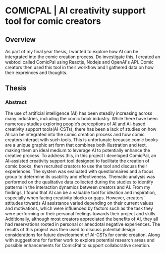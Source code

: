 # COMICPAL | AI creativity support tool for comic creators
## Overview
As part of my final year thesis, I wanted to explore how AI can be intergrated into the comic creation process. Do investigate this, I created an webtool called ComicPal using Reactjs, Nodejs and OpenAI's API. Comic creators then used this tool in their workflow and I gathered data on how their expreinces and thoughts.

## Thesis

### Abstract
The use of artificial intelligence (AI) has been steadily increasing across many industries, including the
comic book industry. While there have been numerous studies exploring people’s perceptions of AI and
AI-based creativity support tools(AI-CSTs), there has been a lack of studies on how AI can be integrated
into the comic creation process and how comic creators interact with such tools. This is unfortunate
because comic books are a unique graphic art form that combines both illustration and text, making
them an ideal medium to leverage AI to potentially enhance the creative process. To address this, in this
project I developed ComicPal, an AI-assisted creativity support tool designed to facilitate the creation
of comic books, then recruited creators to use the tool and discuss their experiences. The system was
evaluated with questionnaires and a focus group to determine its usability and effectiveness. Thematic
analysis was performed on the qualitative data collected during the studies to identify patterns in the
interaction dynamics between creators and AI. From my findings, I found that AI can be a valuable tool
for ideation and inspiration, especially when facing creativity blocks or gaps. However, creators’ attitudes
towards AI assistance varied depending on their current values and motivations, which were influenced by
factors such as the task they were performing or their personal feelings towards their project and skills.
Additionally, although most creators appreciated the benefits of AI, they all had reservations rooted in
personal or anecdotal negative experiences. The results of this project was then used to discuss potential
design considerations for future development of AI-CSTs for comic creation. Along with suggestions
for further work to explore potential research areas and possible enhancements for ComicPal to support
collaborative creation.
